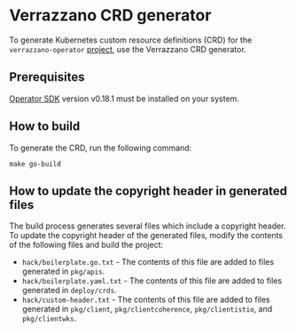 # Verrazzano CRD generator

To generate Kubernetes custom resource definitions (CRD) for the `verrazzano-operator` [project](https://github.com/verrazzano/verrazzano-operator),
use the Verrazzano CRD generator.
## Prerequisites

[Operator SDK](https://github.com/operator-framework/operator-sdk) version v0.18.1 must be installed on your system.

## How to build

To generate the CRD, run the following command:

```
make go-build
```

## How to update the copyright header in generated files

The build process generates several files which include a copyright header. To update the copyright header of the
generated files, modify the contents of the following files and build the project:
* `hack/boilerplate.go.txt` - The contents of this file are added to files generated in `pkg/apis`.
* `hack/boilerplate.yaml.txt` - The contents of this file are added to files generated in `deploy/crds`.
* `hack/custom-header.txt` - The contents of this file are added to files generated in `pkg/client`, `pkg/clientcoherence`, `pkg/clientistio`, and `pkg/clientwks`.
